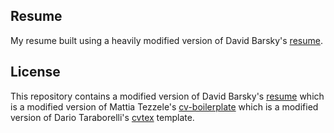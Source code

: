 Resume
----
My resume built using a heavily modified version of David Barsky's [resume](https://github.com/davidbarsky/resume).

License
----
This repository contains a modified version of David Barsky's [resume](https://github.com/davidbarsky/resume) which is a modified version of Mattia Tezzele's [cv-boilerplate](https://github.com/mrzool/cv-boilerplate) which is a modified version of Dario Taraborelli's [cvtex](https://github.com/dartar/cvtex) template.
